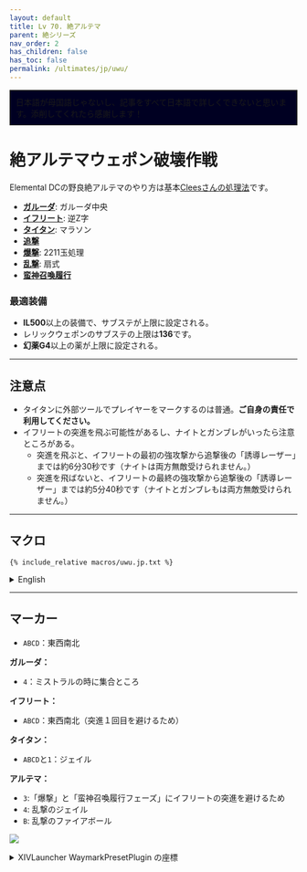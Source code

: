 ```yaml
---
layout: default
title: Lv 70. 絶アルテマ
parent: 絶シリーズ
nav_order: 2
has_children: false
has_toc: false
permalink: /ultimates/jp/uwu/
---
```


<div style="background-color: #002 ; padding: 10px; border: 1px solid;">
日本語が母国語じゃないし、記事をすべて日本語で詳しくできないと思います。添削してくれたら感謝します！</div>

# 絶アルテマウェポン破壊作戦

Elemental DCの野良絶アルテマのやり方は基本[Cleesさんの処理法](https://www.icy-veins.com/ffxiv/the-weapons-refrain-ultimate-guides-ultima)です。

- [**ガルーダ**](01_garuda.en.md): ガルーダ中央
- [**イフリート**](02_ifrit.en.md): 逆Z字
- [**タイタン**](03_titan.en.md): マラソン
- [**追撃**](04a_predation.en.md)
- [**爆撃**](04b_annihilation.en.md): 2211玉処理
- [**乱撃**](04c_suppression.en.md): 扇式
- [**蛮神召喚履行**](04d_primal_roulette.en.md)

### 最適装備

- **IL500**以上の装備で、サブステが上限に設定される。
- レリックウェポンのサブステの上限は**136**です。
- **幻薬G4**以上の薬が上限に設定される。

---

## 注意点

- タイタンに外部ツールでプレイヤーをマークするのは普通。**ご自身の責任で利用してください。**
- イフリートの突進を飛ぶ可能性があるし、ナイトとガンブレがいったら注意ところがある。
	- 突進を飛ぶと、イフリートの最初の強攻撃から追撃後の「誘導レーザー」までは約6分30秒です（ナイトは両方無敵受けられません。）
  - 突進を飛ばないと、イフリートの最終の強攻撃から追撃後の「誘導レーザー」までは約5分40秒です（ナイトとガンブレもは両方無敵受けられません。）

---

## マクロ

```
{% include_relative macros/uwu.jp.txt %}
```

<details markdown=block>
<summary>English</summary>


```
{% include_relative macros/uwu.en.txt %}
```

</details>

---

## マーカー

- `ABCD`：東西南北

**ガルーダ：**
- `4`：ミストラルの時に集合ところ

**イフリート：**
- `ABCD`：東西南北（突進１回目を避けるため）

**タイタン：**
- `ABCD`と`1`：ジェイル

**アルテマ：**
- `3`:「爆撃」と「蛮神召喚履行フェーズ」にイフリートの突進を避けるため
- `4`: 乱撃のジェイル
- `B`: 乱撃のファイアボール

![]({{site.baseurl}}/assets/images/ultimates/uwu/markers.jpg)
<details markdown=block>
<summary>XIVLauncher WaymarkPresetPlugin の座標</summary>

```json
{
  "Name":"UWU",
  "MapID":539,
  "A":{"X":100.0,"Y":0.0,"Z":93.3,"ID":0,"Active":true},
  "B":{"X":106.7,"Y":0.0,"Z":100.0,"ID":1,"Active":true},
  "C":{"X":100.0,"Y":0.0,"Z":106.7,"ID":2,"Active":true},
  "D":{"X":93.3,"Y":0.0,"Z":100.0,"ID":3,"Active":true},
  "One":{"X":100.0,"Y":0.0,"Z":100.0,"ID":4,"Active":true},
  "Two":{"X":107.3,"Y":0.0,"Z":107.3,"ID":5,"Active":true},
  "Three":{"X":100.0,"Y":0.0,"Z":81.0,"ID":6,"Active":true},
  "Four":{"X":87.0,"Y":0.0,"Z":87.0,"ID":7,"Active":true}
}
```

</details>

